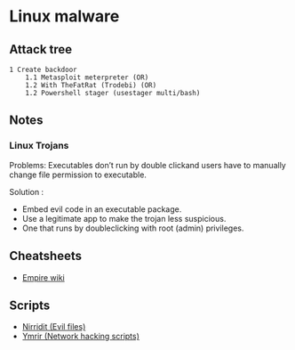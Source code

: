 # Linux malware

## Attack tree

```text
1 Create backdoor
    1.1 Metasploit meterpreter (OR)
    1.2 With TheFatRat (Trodebi) (OR)
    1.2 Powershell stager (usestager multi/bash) 
```

## Notes

### Linux Trojans

Problems: Executables don’t run by double clickand users have to manually change file permission to executable.

Solution :
* Embed evil code in an executable package.
* Use a legitimate app to make the trojan less suspicious.
* One that runs by doubleclicking with root (admin) privileges.

## Cheatsheets

* [Empire wiki](https://bc-security.gitbook.io/empire-wiki/)

## Scripts

* [Nirridit (Evil files)](https://github.com/tymyrddin/nirridit)
* [Ymrir (Network hacking scripts)](https://github.com/tymyrddin/ymrir)